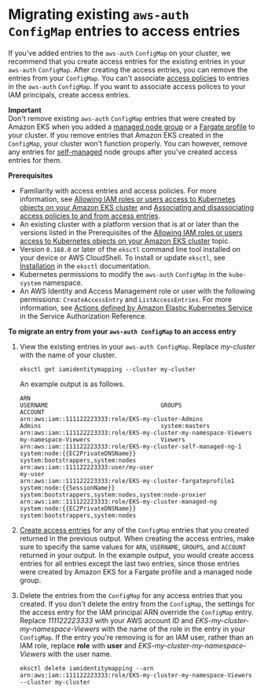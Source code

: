 # Migrating existing `aws-auth ConfigMap` entries to access entries<a name="migrating-access-entries"></a>

If you've added entries to the `aws-auth` `ConfigMap` on your cluster, we recommend that you create access entries for the existing entries in your `aws-auth` `ConfigMap`\. After creating the access entries, you can remove the entries from your `ConfigMap`\. You can't associate [access policies](access-policies.md) to entries in the `aws-auth` `ConfigMap`\. If you want to associate access polices to your IAM principals, create access entries\.

**Important**  
Don't remove existing `aws-auth` `ConfigMap` entries that were created by Amazon EKS when you added a [managed node group](managed-node-groups.md) or a [Fargate profile](fargate-profile.md) to your cluster\. If you remove entries that Amazon EKS created in the `ConfigMap`, your cluster won't function properly\. You can however, remove any entries for [self\-managed](worker.md) node groups after you've created access entries for them\.

**Prerequisites**
+ Familiarity with access entries and access policies\. For more information, see [Allowing IAM roles or users access to Kubernetes objects on your Amazon EKS cluster](access-entries.md) and [Associating and disassociating access policies to and from access entries](access-policies.md)\.
+ An existing cluster with a platform version that is at or later than the versions listed in the Prerequisites of the [Allowing IAM roles or users access to Kubernetes objects on your Amazon EKS cluster](access-entries.md#access-entries-prerequisites) topic\.
+ Version `0.168.0` or later of the `eksctl` command line tool installed on your device or AWS CloudShell\. To install or update `eksctl`, see [Installation](https://eksctl.io/installation) in the `eksctl` documentation\.
+ Kubernetes permissions to modify the `aws-auth` `ConfigMap` in the `kube-system` namespace\.
+ An AWS Identity and Access Management role or user with the following permissions: `CreateAccessEntry` and `ListAccessEntries`\. For more information, see [Actions defined by Amazon Elastic Kubernetes Service](https://docs.aws.amazon.com/service-authorization/latest/reference/list_amazonelastickubernetesservice.html#amazonelastickubernetesservice-actions-as-permissions) in the Service Authorization Reference\.

**To migrate an entry from your `aws-auth ConfigMap` to an access entry**

1. View the existing entries in your `aws-auth ConfigMap`\. Replace *my\-cluster* with the name of your cluster\.

   ```
   eksctl get iamidentitymapping --cluster my-cluster 
   ```

   An example output is as follows\.

   ```
   ARN                                                                                             USERNAME                                GROUPS                                                  ACCOUNT
   arn:aws:iam::111122223333:role/EKS-my-cluster-Admins                                            Admins                                  system:masters
   arn:aws:iam::111122223333:role/EKS-my-cluster-my-namespace-Viewers                              my-namespace-Viewers                    Viewers
   arn:aws:iam::111122223333:role/EKS-my-cluster-self-managed-ng-1                                 system:node:{{EC2PrivateDNSName}}       system:bootstrappers,system:nodes
   arn:aws:iam::111122223333:user/my-user                                                          my-user
   arn:aws:iam::111122223333:role/EKS-my-cluster-fargateprofile1                                   system:node:{{SessionName}}             system:bootstrappers,system:nodes,system:node-proxier
   arn:aws:iam::111122223333:role/EKS-my-cluster-managed-ng                                        system:node:{{EC2PrivateDNSName}}       system:bootstrappers,system:nodes
   ```

1. [Create access entries](access-entries.md#creating-access-entries) for any of the `ConfigMap` entries that you created returned in the previous output\. When creating the access entries, make sure to specify the same values for `ARN`, `USERNAME`, `GROUPS`, and `ACCOUNT` returned in your output\. In the example output, you would create access entries for all entries except the last two entries, since those entries were created by Amazon EKS for a Fargate profile and a managed node group\. 

1. Delete the entries from the `ConfigMap` for any access entries that you created\. If you don't delete the entry from the `ConfigMap`, the settings for the access entry for the IAM principal ARN override the `ConfigMap` entry\. Replace *111122223333* with your AWS account ID and *EKS\-my\-cluster\-my\-namespace\-Viewers* with the name of the role in the entry in your `ConfigMap`\. If the entry you're removing is for an IAM user, rather than an IAM role, replace **role** with **user** and *EKS\-my\-cluster\-my\-namespace\-Viewers* with the user name\.

   ```
   eksctl delete iamidentitymapping --arn arn:aws:iam::111122223333:role/EKS-my-cluster-my-namespace-Viewers --cluster my-cluster
   ```